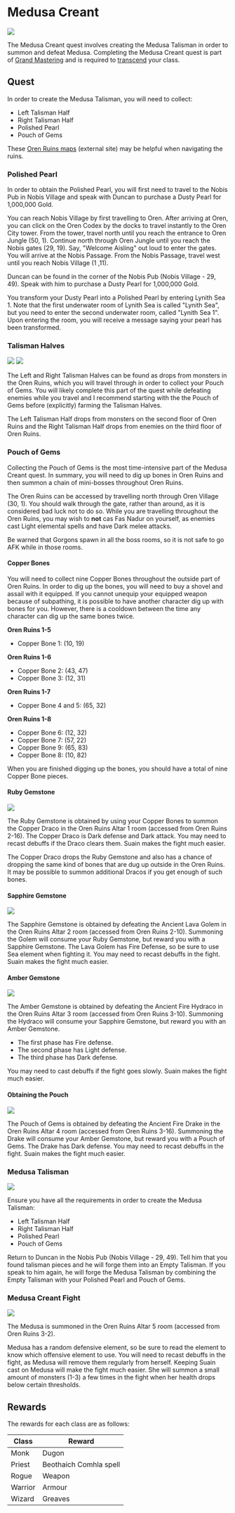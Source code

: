 # Medusa Creant

<img src="../../images/sprites/medusa.png"/>

The Medusa Creant quest involves creating the Medusa Talisman in order to summon and defeat Medusa. Completing the Medusa Creant quest is part of [Grand Mastering](../../classes/grand_mastering) and is required to [transcend](../../classes/transcending) your class.

## Quest

In order to create the Medusa Talisman, you will need to collect:

- Left Talisman Half
- Right Talisman Half
- Polished Pearl
- Pouch of Gems

These [Oren Ruins maps](http://www.vorlof.com/maps/orenruins1.html) (external site) may be helpful when navigating the ruins.

### Polished Pearl

In order to obtain the Polished Pearl, you will first need to travel to the Nobis Pub in Nobis Village and speak with Duncan to purchase a Dusty Pearl for 1,000,000 Gold.

You can reach Nobis Village by first travelling to Oren. After arriving at Oren, you can click on the Oren Codex by the docks to travel instantly to the Oren City tower. From the tower, travel north until you reach the entrance to Oren Jungle (50, 1). Continue north through Oren Jungle until you reach the Nobis gates (29, 19). Say, "Welcome Aisling" out loud to enter the gates. You will arrive at the Nobis Passage. From the Nobis Passage, travel west until you reach Nobis Village (1 ,11).

Duncan can be found in the corner of the Nobis Pub (Nobis Village - 29, 49). Speak with him to purchase a Dusty Pearl for 1,000,000 Gold.

You transform your Dusty Pearl into a Polished Pearl by entering Lynith Sea 1. Note that the first underwater room of Lynith Sea is called "Lynith Sea", but you need to enter the second underwater room, called "Lynith Sea 1". Upon entering the room, you will receive a message saying your pearl has been transformed.

### Talisman Halves

<img src="../../images/sprites/talisman_left.png"/> <img src="../../images/sprites/talisman_right.png"/>

The Left and Right Talisman Halves can be found as drops from monsters in the Oren Ruins, which you will travel through in order to collect your Pouch of Gems. You will likely complete this part of the quest while defeating enemies while you travel and I recommend starting with the the Pouch of Gems before (explicitly) farming the Talisman Halves.

The Left Talisman Half drops from monsters on the second floor of Oren Ruins and the Right Talisman Half drops from enemies on the third floor of Oren Ruins.

### Pouch of Gems

Collecting the Pouch of Gems is the most time-intensive part of the Medusa Creant quest. In summary, you will need to dig up bones in Oren Ruins and then summon a chain of mini-bosses throughout Oren Ruins.

The Oren Ruins can be accessed by travelling north through Oren Village (30, 1). You should walk through the gate, rather than around, as it is considered bad luck not to do so. While you are travelling throughout the Oren Ruins, you may wish to **not** cas Fas Nadur on yourself, as enemies cast Light elemental spells and have Dark melee attacks.

Be warned that Gorgons spawn in all the boss rooms, so it is not safe to go AFK while in those rooms.

#### Copper Bones

You will need to collect nine Copper Bones throughout the outside part of Oren Ruins. In order to dig up the bones, you will need to buy a shovel and assail with it equipped. If you cannot unequip your equipped weapon because of subpathing, it is possible to have another character dig up with bones for you. However, there is a cooldown between the time any character can dig up the same bones twice.

**Oren Ruins 1-5**

- Copper Bone 1: (10, 19)

**Oren Ruins 1-6**

- Copper Bone 2: (43, 47)
- Copper Bone 3: (12, 31)

**Oren Ruins 1-7**

- Copper Bone 4 and 5: (65, 32)

**Oren Ruins 1-8**

- Copper Bone 6: (12, 32)
- Copper Bone 7: (57, 22)
- Copper Bone 9: (65, 83)
- Copper Bone 8: (10, 82)

When you are finished digging up the bones, you should have a total of nine Copper Bone pieces.

#### Ruby Gemstone

<img src="../../images/sprites/copper_draco.png"/>

The Ruby Gemstone is obtained by using your Copper Bones to summon the Copper Draco in the Oren Ruins Altar 1 room (accessed from Oren Ruins 2-16). The Copper Draco is Dark defense and Dark attack. You may need to recast debuffs if the Draco clears them. Suain makes the fight much easier.

The Copper Draco drops the Ruby Gemstone and also has a chance of dropping the same kind of bones that are dug up outside in the Oren Ruins. It may be possible to summon additional Dracos if you get enough of such bones.

#### Sapphire Gemstone

<img src="../../images/sprites/lava_golem.png"/>

The Sapphire Gemstone is obtained by defeating the Ancient Lava Golem in the Oren Ruins Altar 2 room (accessed from Oren Ruins 2-10). Summoning the Golem will consume your Ruby Gemstone, but reward you with a Sapphire Gemstone. The Lava Golem has Fire Defense, so be sure to use Sea element when fighting it. You may need to recast debuffs in the fight. Suain makes the fight much easier.

#### Amber Gemstone

<img src="../../images/sprites/fire_hydraco.png"/>

The Amber Gemstone is obtained by defeating the Ancient Fire Hydraco in the Oren Ruins Altar 3 room (accessed from Oren Ruins 3-10). Summoning the Hydraco will consume your Sapphire Gemstone, but reward you with an Amber Gemstone.

- The first phase has Fire defense.
- The second phase has Light defense.
- The third phase has Dark defense.

You may need to cast debuffs if the fight goes slowly. Suain makes the fight much easier.

#### Obtaining the Pouch

<img src="../../images/sprites/fire_drake.png"/>

The Pouch of Gems is obtained by defeating the Ancient Fire Drake in the Oren Ruins Altar 4 room (accessed from Oren Ruins 3-16). Summoning the Drake will consume your Amber Gemstone, but reward you with a Pouch of Gems. The Drake has Dark defense. You may need to recast debuffs in the fight. Suain makes the fight much easier.

### Medusa Talisman

<img src="../../images/sprites/talisman_whole.png"/>

Ensure you have all the requirements in order to create the Medusa Talisman:

- Left Talisman Half
- Right Talisman Half
- Polished Pearl
- Pouch of Gems

Return to Duncan in the Nobis Pub (Nobis Village - 29, 49). Tell him that you found talisman pieces and he will forge them into an Empty Talisman. If you speak to him again, he will forge the Medusa Talisman by combining the Empty Talisman with your Polished Pearl and Pouch of Gems.

### Medusa Creant Fight

<img src="../../images/sprites/medusa.png"/>

The Medusa is summoned in the Oren Ruins Altar 5 room (accessed from Oren Ruins 3-2).

Medusa has a random defensive element, so be sure to read the element to know which offensive element to use. You will need to recast debuffs in the fight, as Medusa will remove them regularly from herself. Keeping Suain cast on Medusa will make the fight much easier. She will summon a small amount of monsters (1-3) a few times in the fight when her health drops below certain thresholds.

## Rewards

The rewards for each class are as follows:

| Class | Reward |
| - | - |
| Monk | Dugon |
| Priest | Beothaich Comhla spell |
| Rogue | Weapon |
| Warrior | Armour |
| Wizard | Greaves |

